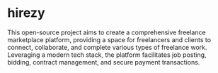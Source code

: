 # hirezy
This open-source project aims to create a comprehensive freelance marketplace platform, providing a space for freelancers and clients to connect, collaborate, and complete various types of freelance work. Leveraging a modern tech stack, the platform facilitates job posting, bidding, contract management, and secure payment transactions.
